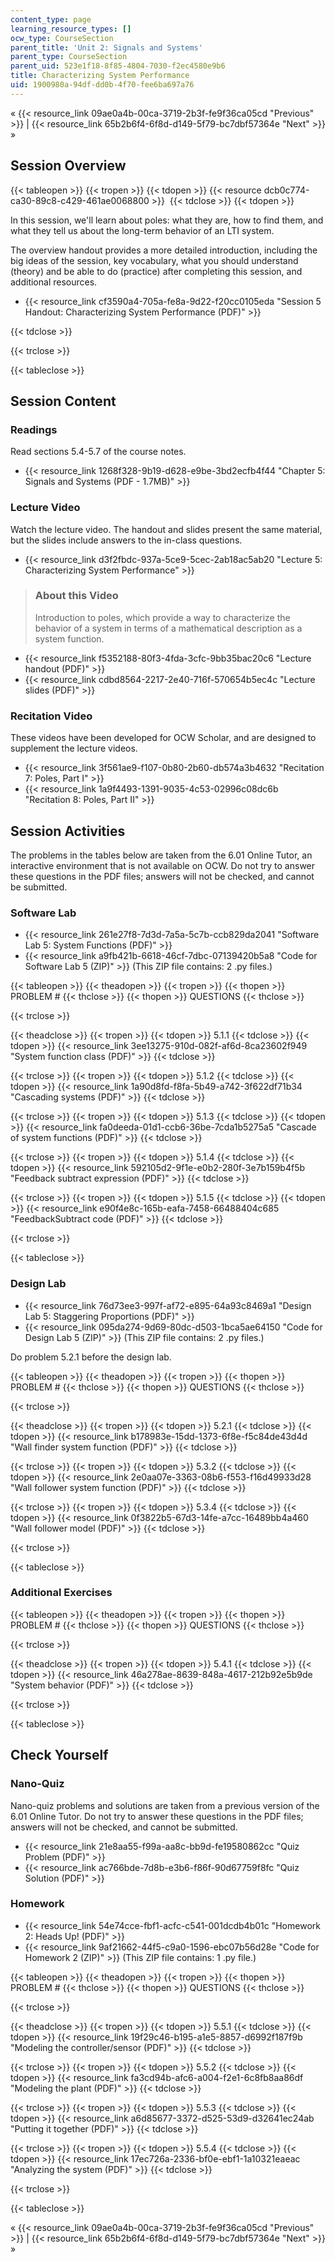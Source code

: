 ```yaml
---
content_type: page
learning_resource_types: []
ocw_type: CourseSection
parent_title: 'Unit 2: Signals and Systems'
parent_type: CourseSection
parent_uid: 523e1f18-8f85-4804-7030-f2ec4580e9b6
title: Characterizing System Performance
uid: 1900980a-94df-dd0b-4f70-fee6ba697a76
---
```


« {{< resource_link 09ae0a4b-00ca-3719-2b3f-fe9f36ca05cd "Previous" >}} | {{< resource_link 65b2b6f4-6f8d-d149-5f79-bc7dbf57364e "Next" >}} »

Session Overview
----------------

{{< tableopen >}}
{{< tropen >}}
{{< tdopen >}}
{{< resource dcb0c774-ca30-89c8-c429-461ae0068800 >}} 
{{< tdclose >}}
{{< tdopen >}}


In this session, we'll learn about poles: what they are, how to find them, and what they tell us about the long-term behavior of an LTI system.

The overview handout provides a more detailed introduction, including the big ideas of the session, key vocabulary, what you should understand (theory) and be able to do (practice) after completing this session, and additional resources.

*   {{< resource_link cf3590a4-705a-fe8a-9d22-f20cc0105eda "Session 5 Handout: Characterizing System Performance (PDF)" >}}


{{< tdclose >}}

{{< trclose >}}

{{< tableclose >}}

Session Content
---------------

### Readings

Read sections 5.4-5.7 of the course notes.

*   {{< resource_link 1268f328-9b19-d628-e9be-3bd2ecfb4f44 "Chapter 5: Signals and Systems (PDF - 1.7MB)" >}}

### Lecture Video

Watch the lecture video. The handout and slides present the same material, but the slides include answers to the in-class questions.

*   {{< resource_link d3f2fbdc-937a-5ce9-5cec-2ab18ac5ab20 "Lecture 5: Characterizing System Performance" >}}

> ### About this Video
> 
> Introduction to poles, which provide a way to characterize the behavior of a system in terms of a mathematical description as a system function.

*   {{< resource_link f5352188-80f3-4fda-3cfc-9bb35bac20c6 "Lecture handout (PDF)" >}}
*   {{< resource_link cdbd8564-2217-2e40-716f-570654b5ec4c "Lecture slides (PDF)" >}}

### Recitation Video

These videos have been developed for OCW Scholar, and are designed to supplement the lecture videos.

*   {{< resource_link 3f561ae9-f107-0b80-2b60-db574a3b4632 "Recitation 7: Poles, Part I" >}}
*   {{< resource_link 1a9f4493-1391-9035-4c53-02996c08dc6b "Recitation 8: Poles, Part II" >}}

Session Activities
------------------

The problems in the tables below are taken from the 6.01 Online Tutor, an interactive environment that is not available on OCW. Do not try to answer these questions in the PDF files; answers will not be checked, and cannot be submitted.

### Software Lab

*   {{< resource_link 261e27f8-7d3d-7a5a-5c7b-ccb829da2041 "Software Lab 5: System Functions (PDF)" >}}
*   {{< resource_link a9fb421b-6618-46cf-7dbc-07139420b5a8 "Code for Software Lab 5 (ZIP)" >}} (This ZIP file contains: 2 .py files.)

{{< tableopen >}}
{{< theadopen >}}
{{< tropen >}}
{{< thopen >}}
PROBLEM #
{{< thclose >}}
{{< thopen >}}
QUESTIONS
{{< thclose >}}

{{< trclose >}}

{{< theadclose >}}
{{< tropen >}}
{{< tdopen >}}
5.1.1
{{< tdclose >}}
{{< tdopen >}}
{{< resource_link 3ee13275-910d-082f-af6d-8ca23602f949 "System function class (PDF)" >}}
{{< tdclose >}}

{{< trclose >}}
{{< tropen >}}
{{< tdopen >}}
5.1.2
{{< tdclose >}}
{{< tdopen >}}
{{< resource_link 1a90d8fd-f8fa-5b49-a742-3f622df71b34 "Cascading systems (PDF)" >}}
{{< tdclose >}}

{{< trclose >}}
{{< tropen >}}
{{< tdopen >}}
5.1.3
{{< tdclose >}}
{{< tdopen >}}
{{< resource_link fa0deeda-01d1-ccb6-36be-7cda1b5275a5 "Cascade of system functions (PDF)" >}}
{{< tdclose >}}

{{< trclose >}}
{{< tropen >}}
{{< tdopen >}}
5.1.4
{{< tdclose >}}
{{< tdopen >}}
{{< resource_link 592105d2-9f1e-e0b2-280f-3e7b159b4f5b "Feedback subtract expression (PDF)" >}}
{{< tdclose >}}

{{< trclose >}}
{{< tropen >}}
{{< tdopen >}}
5.1.5
{{< tdclose >}}
{{< tdopen >}}
{{< resource_link e90f4e8c-165b-eafa-7458-66488404c685 "FeedbackSubtract code (PDF)" >}}
{{< tdclose >}}

{{< trclose >}}

{{< tableclose >}}

### Design Lab

*   {{< resource_link 76d73ee3-997f-af72-e895-64a93c8469a1 "Design Lab 5: Staggering Proportions (PDF)" >}}
*   {{< resource_link 095da274-9d69-80dc-d503-1bca5ae64150 "Code for Design Lab 5 (ZIP)" >}} (This ZIP file contains: 2 .py files.)

Do problem 5.2.1 before the design lab.

{{< tableopen >}}
{{< theadopen >}}
{{< tropen >}}
{{< thopen >}}
PROBLEM #
{{< thclose >}}
{{< thopen >}}
QUESTIONS
{{< thclose >}}

{{< trclose >}}

{{< theadclose >}}
{{< tropen >}}
{{< tdopen >}}
5.2.1
{{< tdclose >}}
{{< tdopen >}}
{{< resource_link b178983e-15dd-1373-6f8e-f5c84de43d4d "Wall finder system function (PDF)" >}}
{{< tdclose >}}

{{< trclose >}}
{{< tropen >}}
{{< tdopen >}}
5.3.2
{{< tdclose >}}
{{< tdopen >}}
{{< resource_link 2e0aa07e-3363-08b6-f553-f16d49933d28 "Wall follower system function (PDF)" >}}
{{< tdclose >}}

{{< trclose >}}
{{< tropen >}}
{{< tdopen >}}
5.3.4
{{< tdclose >}}
{{< tdopen >}}
{{< resource_link 0f3822b5-67d3-14fe-a7cc-16489bb4a460 "Wall follower model (PDF)" >}}
{{< tdclose >}}

{{< trclose >}}

{{< tableclose >}}

### Additional Exercises

{{< tableopen >}}
{{< theadopen >}}
{{< tropen >}}
{{< thopen >}}
PROBLEM #
{{< thclose >}}
{{< thopen >}}
QUESTIONS
{{< thclose >}}

{{< trclose >}}

{{< theadclose >}}
{{< tropen >}}
{{< tdopen >}}
5.4.1
{{< tdclose >}}
{{< tdopen >}}
{{< resource_link 46a278ae-8639-848a-4617-212b92e5b9de "System behavior (PDF)" >}}
{{< tdclose >}}

{{< trclose >}}

{{< tableclose >}}

Check Yourself
--------------

### Nano-Quiz

Nano-quiz problems and solutions are taken from a previous version of the 6.01 Online Tutor. Do not try to answer these questions in the PDF files; answers will not be checked, and cannot be submitted.

*   {{< resource_link 21e8aa55-f99a-aa8c-bb9d-fe19580862cc "Quiz Problem (PDF)" >}}
*   {{< resource_link ac766bde-7d8b-e3b6-f86f-90d67759f8fc "Quiz Solution (PDF)" >}}

### Homework

*   {{< resource_link 54e74cce-fbf1-acfc-c541-001dcdb4b01c "Homework 2: Heads Up! (PDF)" >}}
*   {{< resource_link 9af21662-44f5-c9a0-1596-ebc07b56d28e "Code for Homework 2 (ZIP)" >}} (This ZIP file contains: 1 .py file.)

{{< tableopen >}}
{{< theadopen >}}
{{< tropen >}}
{{< thopen >}}
PROBLEM #
{{< thclose >}}
{{< thopen >}}
QUESTIONS
{{< thclose >}}

{{< trclose >}}

{{< theadclose >}}
{{< tropen >}}
{{< tdopen >}}
5.5.1
{{< tdclose >}}
{{< tdopen >}}
{{< resource_link 19f29c46-b195-a1e5-8857-d6992f187f9b "Modeling the controller/sensor (PDF)" >}}
{{< tdclose >}}

{{< trclose >}}
{{< tropen >}}
{{< tdopen >}}
5.5.2
{{< tdclose >}}
{{< tdopen >}}
{{< resource_link fa3cd94b-afc6-a004-f2e1-6c8fb8aa86df "Modeling the plant (PDF)" >}}
{{< tdclose >}}

{{< trclose >}}
{{< tropen >}}
{{< tdopen >}}
5.5.3
{{< tdclose >}}
{{< tdopen >}}
{{< resource_link a6d85677-3372-d525-53d9-d32641ec24ab "Putting it together (PDF)" >}}
{{< tdclose >}}

{{< trclose >}}
{{< tropen >}}
{{< tdopen >}}
5.5.4
{{< tdclose >}}
{{< tdopen >}}
{{< resource_link 17ec726a-2336-bf0e-ebf1-1a10321eaeac "Analyzing the system (PDF)" >}}
{{< tdclose >}}

{{< trclose >}}

{{< tableclose >}}

« {{< resource_link 09ae0a4b-00ca-3719-2b3f-fe9f36ca05cd "Previous" >}} | {{< resource_link 65b2b6f4-6f8d-d149-5f79-bc7dbf57364e "Next" >}} »